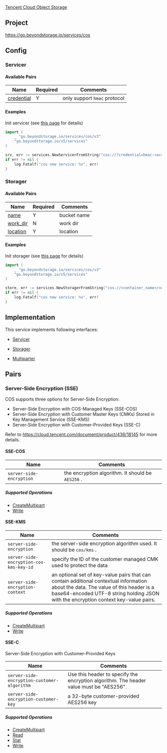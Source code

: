 [Tencent Cloud Object Storage](https://cloud.tencent.com/product/cos)

## Project

<https://go.beyondstorage.io/services/cos>

## Config

### Servicer

#### Available Pairs

| Name | Required | Comments |
| ---- | -------- | -------- |
| [credential](../pairs/credential.md) | Y | only support `hmac` protocol |

#### Examples

Init servicer (see [this page](../operations/index.md#how-to-initialize-a-servicerstorager) for details)

```go
import (
	_ "go.beyondstorage.io/services/cos/v3"
	"go.beyondstorage.io/v5/services"
)

srv, err := services.NewServicerFromString("cos://?credential=hmac:<account_name>:<account_key>")
if err != nil {
    log.Fatalf("cos new service: %v", err)
}
```

### Storager

#### Available Pairs

| Name | Required | Comments |
| ---- | -------- | -------- |
| [name](../pairs/name.md) | Y | bucket name |
| [work_dir](../pairs/work_dir.md) | N | work dir |
| [location](../pairs/location.md) | Y | location|

#### Examples

Init storager (see [this page](../operations/index.md#how-to-initialize-a-servicerstorager) for details)

```go
import (
	_ "go.beyondstorage.io/services/cos/v3"
	"go.beyondstorage.io/v5/services"
)

store, err := services.NewStoragerFromString("cos://<container_name>/<work_dir>?credential=hmac:<account_name>:<account_key>&location=<bucket_location>")
if err != nil {
    log.Fatalf("cos new service: %v", err)
}
```

## Implementation

This service implements following interfaces:

- [Servicer](../operations/servicer/index.md)

- [Storager](../operations/storager/index.md)

- [Multiparter](../operations/multiparter/index.md)

## Pairs

### Server-Side Encryption (SSE)

COS supports three options for Server-Side Encryption:

- Server-Side Encryption with COS-Managed Keys (SSE-COS)
- Server-Side Encryption with Customer Master Keys (CMKs) Stored in Key Management Service (SSE-KMS)
- Server-Side Encryption with Customer-Provided Keys (SSE-C)

Refer to https://cloud.tencent.com/document/product/436/18145 for more details.

#### SSE-COS

| Name                     | Comments                                          |
| ------------------------ | ------------------------------------------------- |
| `server-side-encryption` | the encryption algorithm. It should be `AES256` . |

##### Supported Operations

- [CreateMultipart](../operations/multiparter/create_multipart.md)
- [Write](../operations/storager/write.md)

#### SSE-KMS

| Name                                    | Comments                                                     |
| --------------------------------------- | ------------------------------------------------------------ |
| `server-side-encryption`                | the server-side encryption algorithm used. It should be `cos/kms` . |
| `server-side-encryption-cos-kms-key-id` | specify the ID of the customer managed CMK used to protect the data |
| `server-side-encryption-context`        | an optional set of key-value pairs that can contain additional contextual information about the data. The value of this header is a base64-encoded UTF-8 string holding JSON with the encryption context key-value pairs. |

##### Supported Operations

- [CreateMultipart](../operations/multiparter/create_multipart.md)
- [Write](../operations/storager/write.md)

#### SSE-C

Server-Side Encryption with Customer-Provided Keys

| Name                                        | Comments                                                     |
| ------------------------------------------- | ------------------------------------------------------------ |
| `server-side-encryption-customer-algorithm` | Use this header to specify the encryption algorithm. The header value must be "AES256". |
| `server-side-encryption-customer-key`       | a 32-byte customer-provided AES256 key                       |

##### Supported Operations

- [CreateMultipart](../operations/multiparter/create_multipart.md)
- [Read](../operations/storager/read.md)
- [Stat](../operations/storager/stat.md)
- [Write](../operations/storager/write.md)

